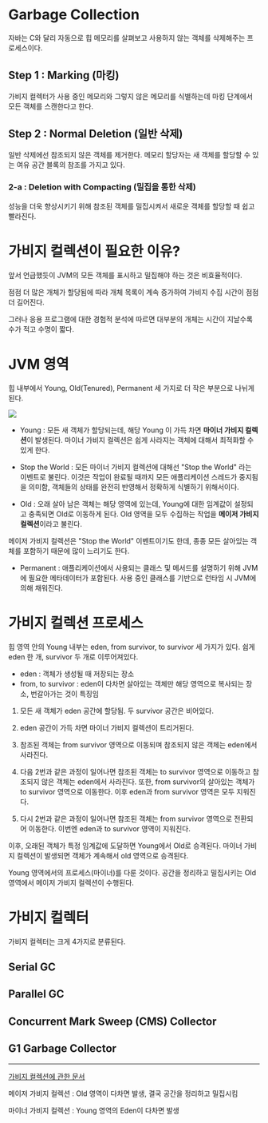# Garbage Collection

자바는 C와 달리 자동으로 힙 메모리를 살펴보고 사용하지 않는 객체를 삭제해주는 프로세스이다.

## Step 1 : Marking (마킹)

가비지 컬렉터가 사용 중인 메모리와 그렇지 않은 메모리를 식별하는데 마킹 단계에서 모든 객체를 스캔한다고 한다.

## Step 2 : Normal Deletion (일반 삭제)

일반 삭제에선 참조되지 않은 객체를 제거한다.
메모리 할당자는 새 객체를 할당할 수 있는 여유 공간 블록의 참조를 가지고 있다.

### 2-a : Deletion with Compacting (밀집을 통한 삭제)

성능을 더욱 향상시키기 위해 참조된 객체를 밀집시켜서 새로운 객체를 할당할 때 쉽고 빨라진다.

# 가비지 컬렉션이 필요한 이유?

앞서 언급했듯이 JVM의 모든 객체를 표시하고 밀집해야 하는 것은 비효율적이다.

점점 더 많은 개체가 할당됨에 따라 개체 목록이 계속 증가하여 가비지 수집 시간이 점점 더 길어진다.

그러나 응용 프로그램에 대한 경험적 분석에 따르면 대부분의 개체는 시간이 지날수록 수가 적고 수명이 짧다.

# JVM 영역

힙 내부에서 Young, Old(Tenured), Permanent 세 가지로 더 작은 부분으로 나뉘게 된다.

<img src="./../images/young-old.PNG">

- Young : 모든 새 객체가 할당되는데, 해당 Young 이 가득 차면 **마이너 가비지 컬렉션**이 발생된다. 마이너 가비지 컬렉션은 쉽게 사라지는 객체에 대해서 최적화할 수 있게 한다.

- Stop the World : 모든 마이너 가비지 컬렉션에 대해선 "Stop the World" 라는 이벤트로 불린다. 이것은 작업이 완료될 때까지 모든 애플리케이션 스레드가 중지됨을 의미함, 객체들의 상태를 완전히 반영해서 정확하게 식별하기 위해서이다.

- Old : 오래 살아 남은 객체는 해당 영역에 있는데, Young에 대한 임계값이 설정되고 충족되면 Old로 이동하게 된다. Old 영역을 모두 수집하는 작업을 **메이저 가비지 컬렉션**이라고 불린다.

메이저 가비지 컬렉션은 "Stop the World" 이벤트이기도 한데, 종종 모든 살아있는 객체를 포함하기 때문에 많이 느리기도 한다.

- Permanent : 애플리케이션에서 사용되는 클래스 및 메서드를 설명하기 위해 JVM에 필요한 메타데이터가 포함된다. 사용 중인 클래스를 기반으로 런타임 시 JVM에 의해 채워진다.

# 가비지 컬렉션 프로세스

힙 영역 안의 Young 내부는 eden, from survivor, to survivor 세 가지가 있다. 쉽게 eden 한 개, survivor 두 개로 이루어져있다.

- eden : 객체가 생성될 때 저장되는 장소
- from, to survivor : eden이 다차면 살아있는 객체만 해당 영역으로 복사되는 장소, 번갈아가는 것이 특징임

1. 모든 새 객체가 eden 공간에 할당됨. 두 survivor 공간은 비어있다.

2. eden 공간이 가득 차면 마이너 가비지 컬렉션이 트리거된다.

3. 참조된 객체는 from survivor 영역으로 이동되며 참조되지 않은 객체는 eden에서 사라진다.

4. 다음 2번과 같은 과정이 일어나면 참조된 객체는 to survivor 영역으로 이동하고 참조되지 않은 객체는 eden에서 사라진다. 또한, from survivor의 살아있는 객체가 to survivor 영역으로 이동한다. 이후 eden과 from survivor 영역은 모두 지워진다.

5. 다시 2번과 같은 과정이 일어나면 참조된 객체는 from survivor 영역으로 전환되어 이동한다. 이번엔 eden과 to survivor 영역이 지워진다.

이후, 오래된 객체가 특정 임계값에 도달하면 Young에서 Old로 승격된다. 마이너 가비지 컬렉션이 발생되면 객체가 계속해서 old 영역으로 승격된다.

Young 영역에서의 프로세스(마이너)를 다룬 것이다. 공간을 정리하고 밀집시키는 Old 영역에서 메이저 가비지 컬렉션이 수행된다.

# 가비지 컬렉터

가비지 컬렉터는 크게 4가지로 분류된다.

## Serial GC

## Parallel GC

## Concurrent Mark Sweep (CMS) Collector

## G1 Garbage Collector

------

[가비지 컬렉션에 관한 문서](https://www.oracle.com/webfolder/technetwork/tutorials/obe/java/gc01/index.html)

메이저 가비지 컬렉션 : Old 영역이 다차면 발생, 결국 공간을 정리하고 밀집시킴

마이너 가비지 컬렉션 : Young 영역의 Eden이 다차면 발생
